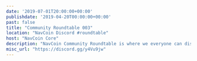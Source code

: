 ```yaml
---
date: '2019-07-01T20:00:00+00:00'
publishdate: '2019-04-20T00:00:00+00:00'
past: false
title: "Community Roundtable 003"
location: "NavCoin Discord #roundtable"
host: "NavCoin Core"
description: "NavCoin Community Roundtable is where we everyone can discuss what's going on in the project and how we can work together. The roundtables will be held at 8pm GMT on the first Monday of every month on the NavCoin Discord server, channel #roundtable."
misc_url: "https://discord.gg/y4Vu9jw"
---
```

